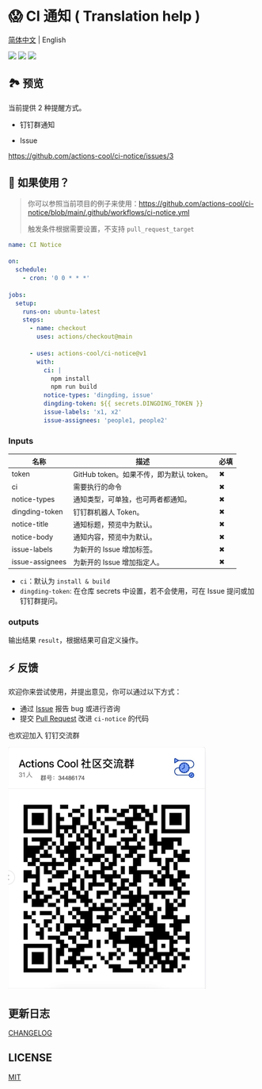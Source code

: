 # 😱 CI 通知 ( Translation help )

[简体中文](./README.md) | English

![](https://img.shields.io/github/actions/workflow/status/actions-cool/ci-notice/test.yml?style=flat-square)
[![](https://img.shields.io/badge/marketplace-ci-notice-blueviolet?style=flat-square)](https://github.com/marketplace/actions/ci-notice)
[![](https://img.shields.io/github/v/release/actions-cool/ci-notice?style=flat-square&color=orange)](https://github.com/actions-cool/ci-notice/releases)

## 🏞 预览

当前提供 2 种提醒方式。

- 钉钉群通知

- Issue

https://github.com/actions-cool/ci-notice/issues/3

## 🚀 如果使用？

> 你可以参照当前项目的例子来使用：https://github.com/actions-cool/ci-notice/blob/main/.github/workflows/ci-notice.yml
>
> 触发条件根据需要设置，不支持 `pull_request_target`

```yml
name: CI Notice

on:
  schedule:
    - cron: '0 0 * * *'

jobs:
  setup:
    runs-on: ubuntu-latest
    steps:
      - name: checkout
        uses: actions/checkout@main

      - uses: actions-cool/ci-notice@v1
        with:
          ci: |
            npm install
            npm run build
          notice-types: 'dingding, issue'
          dingding-token: ${{ secrets.DINGDING_TOKEN }}
          issue-labels: 'x1, x2'
          issue-assignees: 'people1, people2'
```

### Inputs

| 名称 | 描述 | 必填 |
| -- | -- | -- |
| token | GitHub token。如果不传，即为默认 token。 | ✖ |
| ci | 需要执行的命令 | ✖ |
| notice-types | 通知类型，可单独，也可两者都通知。 | ✖ |
| dingding-token | 钉钉群机器人 Token。 | ✖ |
| notice-title | 通知标题，预览中为默认。 | ✖ |
| notice-body | 通知内容，预览中为默认。 | ✖ |
| issue-labels | 为新开的 Issue 增加标签。 | ✖ |
| issue-assignees | 为新开的 Issue 增加指定人。 | ✖ |

- `ci`：默认为 `install & build`
- `dingding-token`: 在仓库 secrets 中设置，若不会使用，可在 Issue 提问或加钉钉群提问。

### outputs

输出结果 `result`，根据结果可自定义操作。

## ⚡ 反馈

欢迎你来尝试使用，并提出意见，你可以通过以下方式：

- 通过 [Issue](https://github.com/actions-cool/ci-notice/issues) 报告 bug 或进行咨询
- 提交 [Pull Request](https://github.com/actions-cool/ci-notice/pulls) 改进 `ci-notice` 的代码

也欢迎加入 钉钉交流群

![](https://github.com/actions-cool/resources/blob/main/dingding.jpeg?raw=true)

## 更新日志

[CHANGELOG](./CHANGELOG.md)

## LICENSE

[MIT](./LICENSE)
